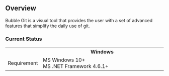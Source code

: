 ## Overview

Bubble Git is a visual tool that provides the user with a set of advanced features that simplify the daily use of git.<br />

### Current Status

<table>
  <tr>
    <th>&nbsp;</th>
    <th width="600px">Windows</th>
  </tr>
  <tr>
    <td>Requirement</td>
    <td>MS Windows 10+ <br/>MS .NET Framework 4.6.1+</td>
  </tr>
</table>

